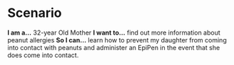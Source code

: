 # Scenario

**I am a…** 32-year Old Mother 
**I want to…** find out more information about peanut allergies
**So I can…** learn how to prevent my daughter from coming into contact with peanuts and administer an EpiPen in the event that she does come into contact.